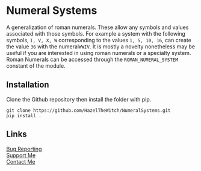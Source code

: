 # Numeral Systems
A generalization of roman numerals. These allow any symbols and values associated
with those symbols. For example a system with the following symbols, `I, V, X, W`
corresponding to the values `1, 5, 10, 16`, can create the value `36` with the
numeral`WWIV`. It is mostly a novelty nonetheless may be useful if you are interested 
in using roman numerals or a specialty system. Roman Numerals can be accessed through
the `ROMAN_NUMERAL_SYSTEM` constant of the module.

## Installation
Clone the Github repository then install the folder with pip.
```commandline
git clone https://github.com/HazelTheWitch/NumeralSystems.git
pip install .
```

## Links
[Bug Reporting](https://github.com/HazelTheWitch/NumeralSystems/issues)  
[Support Me](https://ko-fi.com/hazeltrinity)  
[Contact Me](mailto:hazeltrinity@protonmail.com)
